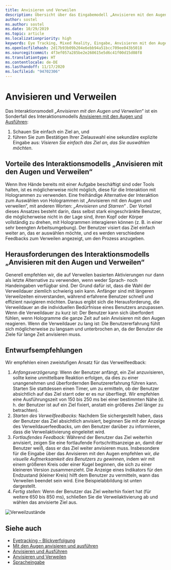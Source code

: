 ```yaml
---
title: Anvisieren und Verweilen
description: Übersicht über das Eingabemodell „Anvisieren mit den Augen und Verweilen“
author: sostel
ms.author: sostel
ms.date: 10/29/2019
ms.topic: article
ms.localizationpriority: high
keywords: Eye Tracking, Mixed Reality, Eingabe, Anvisieren mit den Augen, Zielen mit den Augen, HoloLens 2, Blickgestützte Auswahl, Verweilen, Mixed Reality-Headset, Windows Mixed Reality-Headset, Virtual Reality-Headset, HoloLens, MRTK, Mixed Reality Toolkit, Design
ms.openlocfilehash: 2d17b93b09b204e6ebb94a51bcc709ee043b5018
ms.sourcegitcommit: 4f3ef057a285be2e260615e5d6c41f00d15d08f8
ms.translationtype: HT
ms.contentlocale: de-DE
ms.lasthandoff: 11/17/2020
ms.locfileid: "94702306"
---
```

# <a name="eye-gaze-and-dwell"></a>Anvisieren und Verweilen

Das Interaktionsmodell _„Anvisieren mit den Augen und Verweilen“_ ist ein Sonderfall des Interaktionsmodells [Anvisieren mit den Augen und Ausführen](gaze-and-commit.md):
1. Schauen Sie einfach ein Ziel an, und 
2. führen Sie zum Bestätigen Ihrer Zielauswahl eine sekundäre explizite Eingabe aus: _Visieren Sie einfach das Ziel an, das Sie auswählen möchten_.

## <a name="advantages-of-the-eye-gaze-and-dwell-interaction-model"></a>Vorteile des Interaktionsmodells „Anvisieren mit den Augen und Verweilen“ 
Wenn Ihre Hände bereits mit einer Aufgabe beschäftigt sind oder Tools halten, ist es möglicherweise nicht möglich, diese für die Interaktion mit Hologrammen zu verwenden.
Eine freihändige Alternative der Interaktion zum Auswählen von Hologrammen ist „Anvisieren mit den Augen und verweilen“, mit anderen Worten: _„Anvisieren und Starren“_ . Der Vorteil dieses Ansatzes besteht darin, dass selbst stark eingeschränkte Benutzer, die möglicherweise nicht in der Lage sind, ihren Kopf oder Körper vollständig zu drehen, mit Hologrammen interagieren können (z. B. in einer sehr beengten Arbeitsumgebung).
Der Benutzer visiert das Ziel einfach weiter an, das er auswählen möchte, und es werden verschiedene Feedbacks zum Verweilen angezeigt, um den Prozess anzugeben.


## <a name="challenges-of-the-eye-gaze-and-dwell-interaction-model"></a>Herausforderungen des Interaktionsmodells „Anvisieren mit den Augen und Verweilen“
Generell empfehlen wir, die auf Verweilen basierten Aktivierungen nur dann als letzte Alternative zu verwenden, wenn weder Sprach- noch Handeingaben verfügbar sind. Der Grund dafür ist, dass die Wahl der Verweildauer ziemlich schwierig sein kann. Anfänger sind mit längeren Verweilzeiten einverstanden, während erfahrene Benutzer schnell und effizient navigieren möchten. Daraus ergibt sich die Herausforderung, die Verweildauer an die individuellen Bedürfnisse eines Benutzers anzupassen.
Wenn die Verweildauer zu kurz ist: Der Benutzer kann sich überfordert fühlen, wenn Hologramme die ganze Zeit auf sein Anvisieren mit den Augen reagieren. Wenn die Verweildauer zu lang ist: Die Benutzererfahrung fühlt sich möglicherweise zu langsam und unterbrochen an, da der Benutzer die Ziele für lange Zeit anvisieren muss.

## <a name="design-recommendations"></a>Entwurfsempfehlungen
Wir empfehlen einen zweistufigen Ansatz für das Verweilfeedback:
1. *Anfangsverzögerung*: Wenn der Benutzer anfängt, ein Ziel anzuvisieren, sollte keine unmittelbare Reaktion erfolgen, da dies zu einer unangenehmen und überfordernden Benutzererfahrung führen kann. Starten Sie stattdessen einen Timer, um zu ermitteln, ob der Benutzer absichtlich auf das Ziel starrt oder er es nur überfliegt.
Wir empfehlen eine Ausführungszeit von 150 bis 250 ms bei einer bestimmten Nähe (d. h. der Benutzer ist auf ein Ziel fixiert, anstatt ein größeres Ziel länger zu betrachten).  
2. *Starten des Verweilfeedbacks:* Nachdem Sie sichergestellt haben, dass der Benutzer das Ziel absichtlich anvisiert, beginnen Sie mit der Anzeige des Verweildauerfeedbacks, um den Benutzer darüber zu informieren, dass die Verweilaktivierung eingeleitet wird. 
3. *Fortlaufendes Feedback:* Während der Benutzer das Ziel weiterhin anvisiert, zeigen Sie eine fortlaufende Fortschrittsanzeige an, damit der Benutzer weiß, dass er das Ziel weiter anvisieren muss. Insbesondere für die Eingabe über das Anvisieren mit den Augen empfehlen wir, _die visuelle Aufmerksamkeit des Benutzers zu gewinnen_, indem wir mit einem größeren Kreis oder einer Kugel beginnen, die sich zu einer kleineren Version zusammenzieht. Die Anzeige eines Indikators für den Endzustand (kleiner Kreis) hilft dem Benutzer zu vermitteln, wann das Verweilen beendet sein wird. Eine Beispielabbildung ist unten dargestellt. 
4. *Fertig stellen:* Wenn der Benutzer das Ziel weiterhin fixiert hat (für weitere 650 bis 850 ms), schließen Sie die Verweilaktivierung ab und wählen das anvisierte Ziel aus.

![Verweilzustände](images/eyes_dwellstate_recommendation.png)<br>

## <a name="see-also"></a>Siehe auch
* [Eyetracking – Blickverfolgung](eye-tracking.md)
* [Mit den Augen anvisieren und ausführen](gaze-and-commit-eyes.md)
* [Anvisieren und Ausführen](gaze-and-commit.md)
* [Anvisieren und Verweilen](gaze-and-dwell.md)
* [Spracheingabe](../out-of-scope/voice-design.md)
